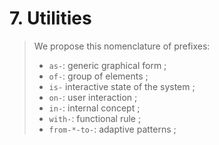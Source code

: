 # 7. Utilities


> We propose this nomenclature of prefixes: 
> 
> - `as-`: generic graphical form ;
> - `of-`: group of elements ;
> - `is-` interactive state of the system ; 
> - `on-`: user interaction ;
> - `in-`: internal concept ;
> - `with-`: functional rule ; 
> - `from-*-to-`: adaptive patterns ;
